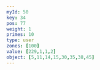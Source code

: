 ```yaml
---
myId: 50
key: 34
pos: 77
weight: 1
primes: 10
type: user
zones: [100]
value: [229,1,1,2]
object: [5,11,14,15,30,35,38,45]
---
```

